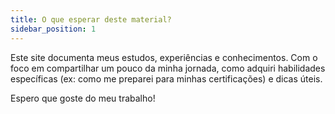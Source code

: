 ```yaml
---
title: O que esperar deste material?
sidebar_position: 1
---
```


Este site documenta meus estudos, experiências e conhecimentos. Com o foco em compartilhar um pouco da minha jornada, como
adquiri habilidades específicas (ex: como me preparei para minhas certificações) e dicas úteis.

Espero que goste do meu trabalho!